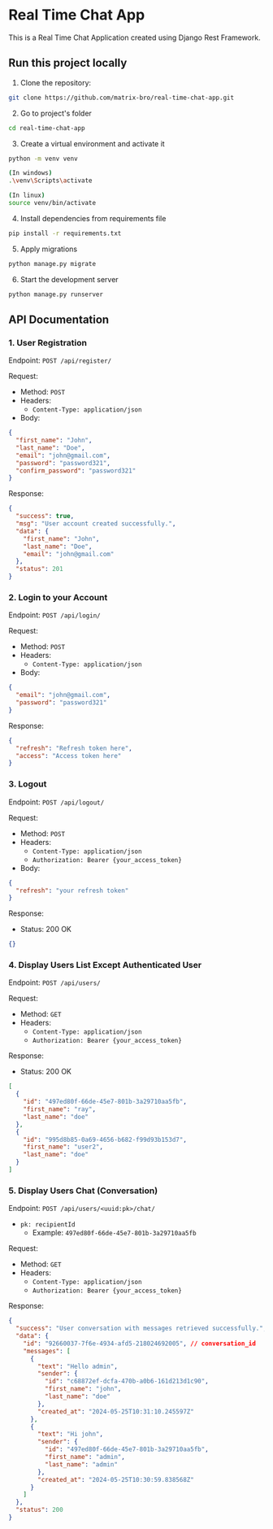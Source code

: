 # Real Time Chat App

This is a Real Time Chat Application created using Django Rest Framework.

## Run this project locally

1. Clone the repository:

```bash
git clone https://github.com/matrix-bro/real-time-chat-app.git
```

2. Go to project's folder

```bash
cd real-time-chat-app
```

3. Create a virtual environment and activate it

```bash
python -m venv venv

(In windows)
.\venv\Scripts\activate

(In linux)
source venv/bin/activate
```

4. Install dependencies from requirements file

```bash
pip install -r requirements.txt
```

5. Apply migrations

```bash
python manage.py migrate
```

6. Start the development server

```bash
python manage.py runserver
```

## API Documentation

### 1. User Registration

Endpoint: `POST /api/register/`

Request:

- Method: `POST`
- Headers:
  - `Content-Type: application/json`
- Body:

```json
{
  "first_name": "John",
  "last_name": "Doe",
  "email": "john@gmail.com",
  "password": "password321",
  "confirm_password": "password321"
}
```

Response:

```json
{
  "success": true,
  "msg": "User account created successfully.",
  "data": {
    "first_name": "John",
    "last_name": "Doe",
    "email": "john@gmail.com"
  },
  "status": 201
}
```

### 2. Login to your Account

Endpoint: `POST /api/login/`

Request:

- Method: `POST`
- Headers:
  - `Content-Type: application/json`
- Body:

```json
{
  "email": "john@gmail.com",
  "password": "password321"
}
```

Response:

```json
{
  "refresh": "Refresh token here",
  "access": "Access token here"
}
```

### 3. Logout

Endpoint: `POST /api/logout/`

Request:

- Method: `POST`
- Headers:
  - `Content-Type: application/json`
  - `Authorization: Bearer {your_access_token}`
- Body:

```json
{
  "refresh": "your refresh token"
}
```

Response:

- Status: 200 OK

```json
{}
```

### 4. Display Users List Except Authenticated User

Endpoint: `POST /api/users/`

Request:

- Method: `GET`
- Headers:
  - `Content-Type: application/json`
  - `Authorization: Bearer {your_access_token}`

Response:

- Status: 200 OK

```json
[
  {
    "id": "497ed80f-66de-45e7-801b-3a29710aa5fb",
    "first_name": "ray",
    "last_name": "doe"
  },
  {
    "id": "995d8b85-0a69-4656-b682-f99d93b153d7",
    "first_name": "user2",
    "last_name": "doe"
  }
]
```

### 5. Display Users Chat (Conversation)

Endpoint: `POST /api/users/<uuid:pk>/chat/`

- `pk: recipientId`
  - Example: `497ed80f-66de-45e7-801b-3a29710aa5fb`

Request:

- Method: `GET`
- Headers:
  - `Content-Type: application/json`
  - `Authorization: Bearer {your_access_token}`

Response:

```json
{
  "success": "User conversation with messages retrieved successfully.",
  "data": {
    "id": "92660037-7f6e-4934-afd5-218024692005", // conversation_id
    "messages": [
      {
        "text": "Hello admin",
        "sender": {
          "id": "c68872ef-dcfa-470b-a0b6-161d213d1c90",
          "first_name": "john",
          "last_name": "doe"
        },
        "created_at": "2024-05-25T10:31:10.245597Z"
      },
      {
        "text": "Hi john",
        "sender": {
          "id": "497ed80f-66de-45e7-801b-3a29710aa5fb",
          "first_name": "admin",
          "last_name": "admin"
        },
        "created_at": "2024-05-25T10:30:59.838568Z"
      }
    ]
  },
  "status": 200
}
```
